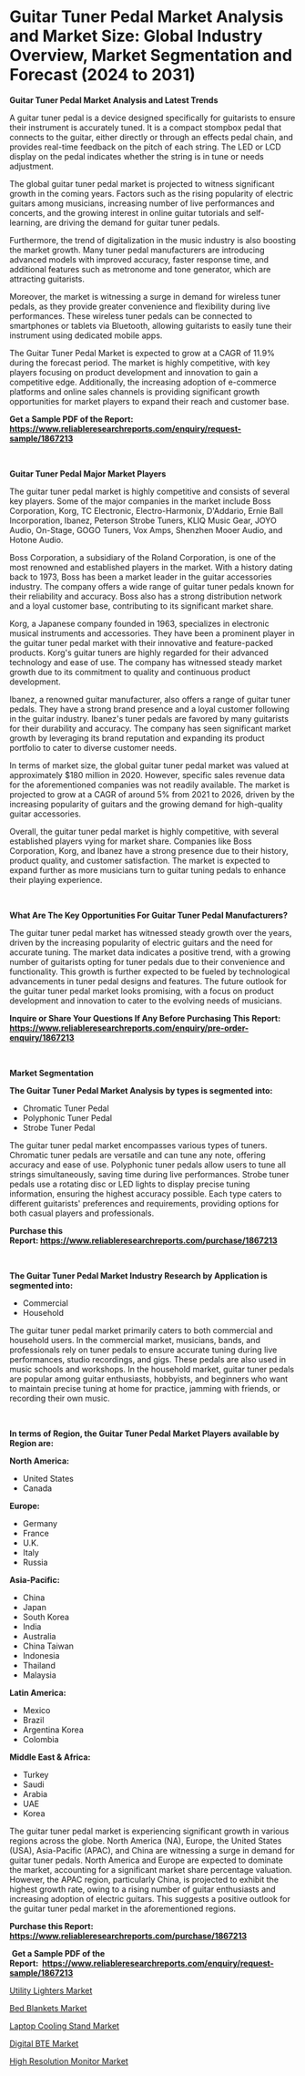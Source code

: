 <p><h1>Guitar Tuner Pedal Market Analysis and Market Size: Global Industry Overview, Market Segmentation and Forecast (2024 to 2031)</h1></p><p><strong>Guitar Tuner Pedal Market Analysis and Latest Trends</strong></p>
<p><p>A guitar tuner pedal is a device designed specifically for guitarists to ensure their instrument is accurately tuned. It is a compact stompbox pedal that connects to the guitar, either directly or through an effects pedal chain, and provides real-time feedback on the pitch of each string. The LED or LCD display on the pedal indicates whether the string is in tune or needs adjustment.</p><p>The global guitar tuner pedal market is projected to witness significant growth in the coming years. Factors such as the rising popularity of electric guitars among musicians, increasing number of live performances and concerts, and the growing interest in online guitar tutorials and self-learning, are driving the demand for guitar tuner pedals.</p><p>Furthermore, the trend of digitalization in the music industry is also boosting the market growth. Many tuner pedal manufacturers are introducing advanced models with improved accuracy, faster response time, and additional features such as metronome and tone generator, which are attracting guitarists.</p><p>Moreover, the market is witnessing a surge in demand for wireless tuner pedals, as they provide greater convenience and flexibility during live performances. These wireless tuner pedals can be connected to smartphones or tablets via Bluetooth, allowing guitarists to easily tune their instrument using dedicated mobile apps.</p><p>The Guitar Tuner Pedal Market is expected to grow at a CAGR of 11.9% during the forecast period. The market is highly competitive, with key players focusing on product development and innovation to gain a competitive edge. Additionally, the increasing adoption of e-commerce platforms and online sales channels is providing significant growth opportunities for market players to expand their reach and customer base.</p></p>
<p><strong>Get a Sample PDF of the Report:&nbsp; <a href="https://www.reliableresearchreports.com/enquiry/request-sample/1867213">https://www.reliableresearchreports.com/enquiry/request-sample/1867213</a></strong></p>
<p>&nbsp;</p>
<p><strong>Guitar Tuner Pedal Major Market Players</strong></p>
<p><p>The guitar tuner pedal market is highly competitive and consists of several key players. Some of the major companies in the market include Boss Corporation, Korg, TC Electronic, Electro-Harmonix, D'Addario, Ernie Ball Incorporation, Ibanez, Peterson Strobe Tuners, KLIQ Music Gear, JOYO Audio, On-Stage, GOGO Tuners, Vox Amps, Shenzhen Mooer Audio, and Hotone Audio. </p><p>Boss Corporation, a subsidiary of the Roland Corporation, is one of the most renowned and established players in the market. With a history dating back to 1973, Boss has been a market leader in the guitar accessories industry. The company offers a wide range of guitar tuner pedals known for their reliability and accuracy. Boss also has a strong distribution network and a loyal customer base, contributing to its significant market share.</p><p>Korg, a Japanese company founded in 1963, specializes in electronic musical instruments and accessories. They have been a prominent player in the guitar tuner pedal market with their innovative and feature-packed products. Korg's guitar tuners are highly regarded for their advanced technology and ease of use. The company has witnessed steady market growth due to its commitment to quality and continuous product development.</p><p>Ibanez, a renowned guitar manufacturer, also offers a range of guitar tuner pedals. They have a strong brand presence and a loyal customer following in the guitar industry. Ibanez's tuner pedals are favored by many guitarists for their durability and accuracy. The company has seen significant market growth by leveraging its brand reputation and expanding its product portfolio to cater to diverse customer needs.</p><p>In terms of market size, the global guitar tuner pedal market was valued at approximately $180 million in 2020. However, specific sales revenue data for the aforementioned companies was not readily available. The market is projected to grow at a CAGR of around 5% from 2021 to 2026, driven by the increasing popularity of guitars and the growing demand for high-quality guitar accessories.</p><p>Overall, the guitar tuner pedal market is highly competitive, with several established players vying for market share. Companies like Boss Corporation, Korg, and Ibanez have a strong presence due to their history, product quality, and customer satisfaction. The market is expected to expand further as more musicians turn to guitar tuning pedals to enhance their playing experience.</p></p>
<p>&nbsp;</p>
<p><strong>What Are The Key Opportunities For Guitar Tuner Pedal Manufacturers?</strong></p>
<p><p>The guitar tuner pedal market has witnessed steady growth over the years, driven by the increasing popularity of electric guitars and the need for accurate tuning. The market data indicates a positive trend, with a growing number of guitarists opting for tuner pedals due to their convenience and functionality. This growth is further expected to be fueled by technological advancements in tuner pedal designs and features. The future outlook for the guitar tuner pedal market looks promising, with a focus on product development and innovation to cater to the evolving needs of musicians.</p></p>
<p><strong>Inquire or Share Your Questions If Any Before Purchasing This Report: <a href="https://www.reliableresearchreports.com/enquiry/pre-order-enquiry/1867213">https://www.reliableresearchreports.com/enquiry/pre-order-enquiry/1867213</a></strong></p>
<p>&nbsp;</p>
<p><strong>Market Segmentation</strong></p>
<p><strong>The Guitar Tuner Pedal Market Analysis by types is segmented into:</strong></p>
<p><ul><li>Chromatic Tuner Pedal</li><li>Polyphonic Tuner Pedal</li><li>Strobe Tuner Pedal</li></ul></p>
<p><p>The guitar tuner pedal market encompasses various types of tuners. Chromatic tuner pedals are versatile and can tune any note, offering accuracy and ease of use. Polyphonic tuner pedals allow users to tune all strings simultaneously, saving time during live performances. Strobe tuner pedals use a rotating disc or LED lights to display precise tuning information, ensuring the highest accuracy possible. Each type caters to different guitarists' preferences and requirements, providing options for both casual players and professionals.</p></p>
<p><strong>Purchase this Report:&nbsp;<a href="https://www.reliableresearchreports.com/purchase/1867213">https://www.reliableresearchreports.com/purchase/1867213</a></strong></p>
<p>&nbsp;</p>
<p><strong>The Guitar Tuner Pedal Market Industry Research by Application is segmented into:</strong></p>
<p><ul><li>Commercial</li><li>Household</li></ul></p>
<p><p>The guitar tuner pedal market primarily caters to both commercial and household users. In the commercial market, musicians, bands, and professionals rely on tuner pedals to ensure accurate tuning during live performances, studio recordings, and gigs. These pedals are also used in music schools and workshops. In the household market, guitar tuner pedals are popular among guitar enthusiasts, hobbyists, and beginners who want to maintain precise tuning at home for practice, jamming with friends, or recording their own music.</p></p>
<p>&nbsp;</p>
<p><strong>In terms of Region, the Guitar Tuner Pedal Market Players available by Region are:</strong></p>
<p>
    <p> <strong> North America: </strong>
        <ul>
            <li>United States</li>
            <li>Canada</li>
        </ul>
        </p> 
    <p> <strong> Europe: </strong>
        <ul>
            <li>Germany</li>
            <li>France</li>
            <li>U.K.</li>
            <li>Italy</li>
            <li>Russia</li>
        </ul>
        </p> 
    <p> <strong> Asia-Pacific: </strong>
        <ul>
            <li>China</li>
            <li>Japan</li>
            <li>South Korea</li>
            <li>India</li>
            <li>Australia</li>
            <li>China Taiwan</li>
            <li>Indonesia</li>
            <li>Thailand</li>
            <li>Malaysia</li>
        </ul>
        </p> 
    <p> <strong> Latin America: </strong>
        <ul>
            <li>Mexico</li>
            <li>Brazil</li>
            <li>Argentina Korea</li>
            <li>Colombia</li>
        </ul>
        </p> 
    <p> <strong> Middle East & Africa: </strong>
        <ul>
            <li>Turkey</li>
            <li>Saudi</li>
            <li>Arabia</li>
            <li>UAE</li>
            <li>Korea</li>
        </ul>
    </p>
    </p>
<p><p>The guitar tuner pedal market is experiencing significant growth in various regions across the globe. North America (NA), Europe, the United States (USA), Asia-Pacific (APAC), and China are witnessing a surge in demand for guitar tuner pedals. North America and Europe are expected to dominate the market, accounting for a significant market share percentage valuation. However, the APAC region, particularly China, is projected to exhibit the highest growth rate, owing to a rising number of guitar enthusiasts and increasing adoption of electric guitars. This suggests a positive outlook for the guitar tuner pedal market in the aforementioned regions.</p></p>
<p><strong>Purchase this Report: <a href="https://www.reliableresearchreports.com/purchase/1867213">https://www.reliableresearchreports.com/purchase/1867213</a></strong></p>
<p>&nbsp;<strong>Get a Sample PDF of the Report:&nbsp;&nbsp;<a href="https://www.reliableresearchreports.com/enquiry/request-sample/1867213">https://www.reliableresearchreports.com/enquiry/request-sample/1867213</a></strong></p>
<p><strong></strong></p>
<p><p><a href="https://github.com/ruslanpoljakovrd177/Market-Research-Report-List-2/blob/main/utility-lighters-market.md">Utility Lighters Market</a></p><p><a href="https://github.com/grishafomin4852/Market-Research-Report-List-2/blob/main/bed-blankets-market.md">Bed Blankets Market</a></p><p><a href="https://github.com/jonneygiverf/Market-Research-Report-List-2/blob/main/laptop-cooling-stand-market.md">Laptop Cooling Stand Market</a></p><p><a href="https://github.com/dziulagalemab/Market-Research-Report-List-2/blob/main/digital-bte-market.md">Digital BTE Market</a></p><p><a href="https://github.com/abbypearson7765/Market-Research-Report-List-2/blob/main/high-resolution-monitor-market.md">High Resolution Monitor Market</a></p></p>